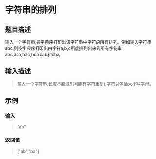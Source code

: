 # 字符串的排列
## 题目描述
输入一个字符串,按字典序打印出该字符串中字符的所有排列。例如输入字符串abc,则按字典序打印出由字符a,b,c所能排列出来的所有字符串abc,acb,bac,bca,cab和cba。
## 输入描述
> 输入一个字符串,长度不超过9(可能有字符重复),字符只包括大小写字母。
## 示例
### 输入
> "ab"
### 返回值
> ["ab","ba"]